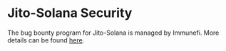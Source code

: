 # Jito-Solana Security

The bug bounty program for Jito-Solana is managed by Immunefi. More details can be
found [here](https://immunefi.com/bug-bounty/jito/information/).
